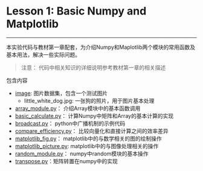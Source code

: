 # Lesson 1: Basic Numpy and Matplotlib
---------------------------
本实验代码与教材第一章配套，为介绍Numpy和Maplotlib两个模块的常用函数及基本用法，解决一些实际问题。
> 注意： 代码中相关知识的详细说明参考教材第一章的相关描述

包含内容

* [image](./image): 图片数据集，包含一个测试图片
  * little_white_dog.jpg: 一张狗的照片，用于图片基本处理
* [array_module.py](./array_module.py)： 介绍Array模块中的基本函数调用
* [basic_calculate.py](./basic_calculate.py)： 计算Numpy中矩阵和Array的基本计算的实现
* [broadcast.py](./broadcast.py)： python中广播机制的示例代码
* [compare_efficiency.py](./compare_efficiency.py)： 比较向量化和直接计算之间的效率差异
* [matplotlib_fig.py](./matplotlib_fig.py)： matplotlib中的与数学相关的图的绘制操作
* [matplotlib_picture.py](./matplotlib_picture.py): matplotlib中的与图像处理相关的操作
* [random_module.py](./random_module.py)： numpy中random模块的基本操作
* [transpose.py](./transpose.py)：矩阵转置在numpy中的实现
